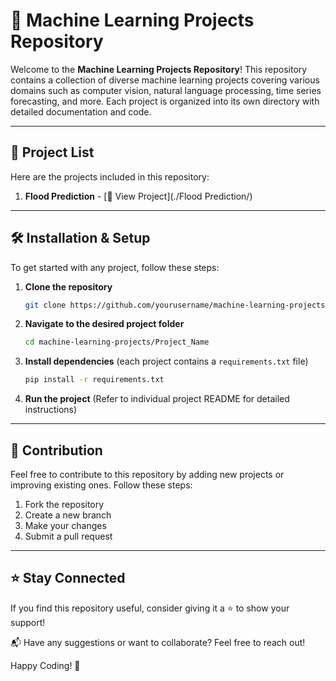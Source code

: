 # 🚀 Machine Learning Projects Repository

Welcome to the **Machine Learning Projects Repository**! This repository contains a collection of diverse machine learning projects covering various domains such as computer vision, natural language processing, time series forecasting, and more. Each project is organized into its own directory with detailed documentation and code.

---

## 📂 Project List

Here are the projects included in this repository:

1. **Flood Prediction** - [🔗 View Project](./Flood Prediction/)

---

## 🛠️ Installation & Setup

To get started with any project, follow these steps:

1. **Clone the repository**
   ```bash
   git clone https://github.com/yourusername/machine-learning-projects.git
   ```
2. **Navigate to the desired project folder**
   ```bash
   cd machine-learning-projects/Project_Name
   ```
3. **Install dependencies** (each project contains a `requirements.txt` file)
   ```bash
   pip install -r requirements.txt
   ```
4. **Run the project** (Refer to individual project README for detailed instructions)

---

## 📜 Contribution

Feel free to contribute to this repository by adding new projects or improving existing ones. Follow these steps:

1. Fork the repository
2. Create a new branch
3. Make your changes
4. Submit a pull request

---

## ⭐ Stay Connected

If you find this repository useful, consider giving it a ⭐ to show your support!

📬 Have any suggestions or want to collaborate? Feel free to reach out!

Happy Coding! 🎯

